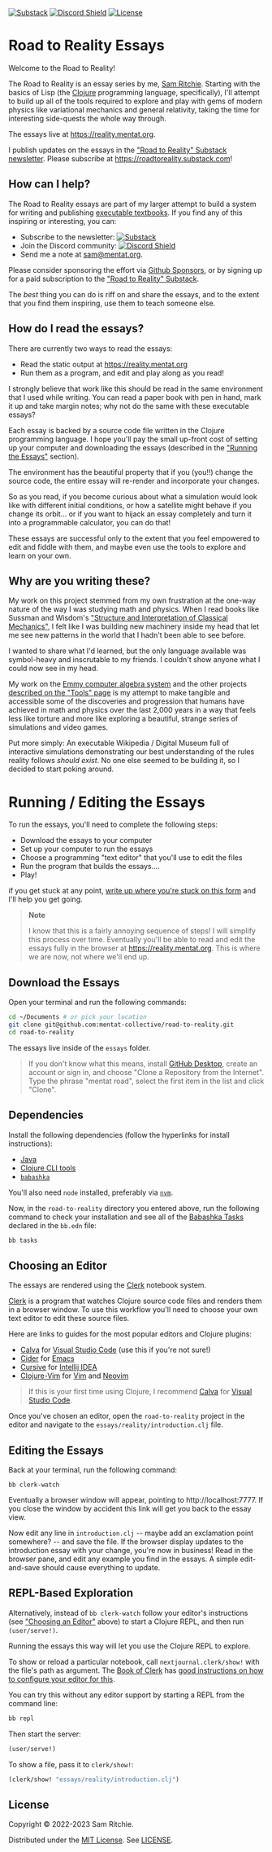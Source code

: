 [![Substack][substack]][substack-url]
[![Discord Shield][discord]][discord-url]
[![License][license]][license-url]

# Road to Reality Essays

Welcome to the Road to Reality!

The Road to Reality is an essay series by me, [Sam
Ritchie](https://samritchie.io). Starting with the basics of Lisp (the
[Clojure](https://clojure.org) programming language, specifically), I'll attempt
to build up all of the tools required to explore and play with gems of modern
physics like variational mechanics and general relativity, taking the time for
interesting side-quests the whole way through.

The essays live at https://reality.mentat.org.

I publish updates on the essays in the ["Road to Reality" Substack
newsletter][substack-url]. Please subscribe at
https://roadtoreality.substack.com!

## How can I help?

The Road to Reality essays are part of my larger attempt to build a system for
writing and publishing [executable
textbooks](https://roadtoreality.substack.com/p/the-dynamic-notebook). If you
find any of this inspiring or interesting, you can:

- Subscribe to the newsletter: [![Substack][substack]][substack-url]
- Join the Discord community: [![Discord Shield][discord]][discord-url]
- Send me a note at [sam@mentat.org](mailto:sam@mentat.org).

Please consider sponsoring the effort via [Github
Sponsors](https://github.com/sponsors/sritchie), or by signing up for a paid
subscription to the ["Road to Reality" Substack][substack-url].

The _best_ thing you can do is riff on and share the essays, and to the extent
that you find them inspiring, use them to teach someone else.

## How do I read the essays?

There are currently two ways to read the essays:

- Read the static output at https://reality.mentat.org
- Run them as a program, and edit and play along as you read!

I strongly believe that work like this should be read in the same environment
that I used while writing. You can read a paper book with pen in hand, mark it
up and take margin notes; why not do the same with these executable essays?

Each essay is backed by a source code file written in the Clojure programming
language. I hope you'll pay the small up-front cost of setting up your computer
and downloading the essays (described in the ["Running the
Essays"](#running--editing-the-essays) section).

The environment has the beautiful property that if you (you!!) change the source
code, the entire essay will re-render and incorporate your changes.

So as you read, if you become curious about what a simulation would look like
with different initial conditions, or how a satellite might behave if you change
its orbit... or if you want to hijack an essay completely and turn it into a
programmable calculator, you can do that!

These essays are successful only to the extent that you feel empowered to edit
and fiddle with them, and maybe even use the tools to explore and learn on your
own.


## Why are you writing these?

My work on this project stemmed from my own frustration at the one-way nature of
the way I was studying math and physics. When I read books like Sussman and
Wisdom's ["Structure and Interpretation of Classical Mechanics"][sicm-book-url],
I felt like I was building new machinery inside my head that let me see new
patterns in the world that I hadn't been able to see before.

I wanted to share what I'd learned, but the only language available was
symbol-heavy and inscrutable to my friends. I couldn't show anyone what I could
now see in my head.

My work on the [Emmy computer algebra system](https://emmy.mentat.org) and the
other projects [described on the "Tools"
page](https://reality.mentat.org/essays/reality/tools) is my attempt to make
tangible and accessible some of the discoveries and progression that humans have
achieved in math and physics over the last 2,000 years in a way that feels less
like torture and more like exploring a beautiful, strange series of simulations
and video games.

Put more simply: An executable Wikipedia / Digital Museum full of interactive
simulations demonstrating our best understanding of the rules reality follows
_should exist_. No one else seemed to be building it, so I decided to start
poking around.

# Running / Editing the Essays

To run the essays, you'll need to complete the following steps:

- Download the essays to your computer
- Set up your computer to run the essays
- Choose a programming "text editor" that you'll use to edit the files
- Run the program that builds the essays....
- Play!

if you get stuck at any point, [write up where you're stuck on this
form](https://github.com/mentat-collective/road-to-reality/issues/new) and I'll
help you get going.

> **Note**
>
> I know that this is a fairly annoying sequence of steps! I will simplify this
> process over time. Eventually you'll be able to read and edit the essays fully
> in the browser at https://reality.mentat.org. This is where we are now, not
> where we'll end up.

## Download the Essays

Open your terminal and run the following commands:

```sh
cd ~/Documents # or pick your location
git clone git@github.com:mentat-collective/road-to-reality.git
cd road-to-reality
```

The essays live inside of the `essays` folder.

> If you don't know what this means, install [GitHub
> Desktop](https://desktop.github.com/), create an account or sign in, and
> choose "Clone a Repository from the Internet". Type the phrase "mentat road",
> select the first item in the list and click "Clone".

## Dependencies

Install the following dependencies (follow the hyperlinks for install
instructions):

- [Java](https://practical.li/clojure/install/java/)
- [Clojure CLI tools](https://clojure.org/guides/install_clojure)
- [`babashka`](https://github.com/babashka/babashka#installation)

You'll also need `node` installed, preferably via
[`nvm`](https://github.com/nvm-sh/nvm#installing-and-updating).

Now, in the `road-to-reality` directory you entered above, run the following
command to check your installation and see all of the [Babashka
Tasks](https://book.babashka.org/#tasks) declared in the `bb.edn` file:

```sh
bb tasks
```

## Choosing an Editor

The essays are rendered using the [Clerk][clerk-url] notebook system.

[Clerk][clerk-url] is a program that watches Clojure source code files and
renders them in a browser window. To use this workflow you'll need to choose
your own text editor to edit these source files.

Here are links to guides for the most popular editors and Clojure plugins:

- [Calva](https://calva.io/jack-in-guide/) for [Visual Studio
  Code](https://code.visualstudio.com/) (use this if you're not sure!)
- [Cider](https://docs.cider.mx/cider/basics/up_and_running.html#launch-an-nrepl-server-from-emacs) for [Emacs](https://www.gnu.org/software/emacs/)
- [Cursive](https://cursive-ide.com/userguide/repl.html) for [Intellij IDEA](https://www.jetbrains.com/idea/download/#section=mac)
- [Clojure-Vim](https://github.com/clojure-vim/vim-jack-in) for [Vim](https://www.vim.org/) and [Neovim](https://neovim.io/)

> If this is your first time using Clojure, I recommend
> [Calva](https://calva.io/jack-in-guide/) for [Visual Studio
> Code](https://code.visualstudio.com/).

Once you've chosen an editor, open the `road-to-reality` project in the editor
and navigate to the `essays/reality/introduction.clj` file.

## Editing the Essays

Back at your terminal, run the following command:

```
bb clerk-watch
```

Eventually a browser window will appear, pointing to http://localhost:7777. If
you close the window by accident this link will get you back to the essay view.

Now edit any line in `introduction.clj` -- maybe add an exclamation point
somewhere? -- and save the file. If the browser display updates to the
introduction essay with your change, you're now in business! Read in the browser
pane, and edit any example you find in the essays. A simple edit-and-save should
cause everything to update.

## REPL-Based Exploration

Alternatively, instead of `bb clerk-watch` follow your editor's instructions
(see ["Choosing an Editor"](#choosing-an-editor) above) to start a Clojure REPL,
and then run `(user/serve!)`.

Running the essays this way will let you use the Clojure REPL to explore.

To show or reload a particular notebook, call `nextjournal.clerk/show!` with the
file's path as argument. The [Book of Clerk](https://book.clerk.vision) has
[good instructions on how to configure your editor for
this](https://book.clerk.vision/#editor-integration).

You can try this without any editor support by starting a REPL from the command
line:

```sh
bb repl
```

Then start the server:

```clj
(user/serve!)
```

To show a file, pass it to `clerk/show!`:

```clj
(clerk/show! "essays/reality/introduction.clj")
```

## License

Copyright © 2022-2023 Sam Ritchie.

Distributed under the [MIT License](LICENSE). See [LICENSE](LICENSE).

[clerk-url]: https://clerk.vision
[discord-url]: https://discord.gg/hsRBqGEeQ4
[discord]: https://img.shields.io/discord/731131562002743336?style=flat&colorA=000000&colorB=000000&label=&logo=discord
[emmy-slack-url]: https://clojurians.slack.com/archives/C01ECA9AA74
[fdg-book-url]: https://mitpress.mit.edu/9780262019347/functional-differential-geometry/
[license-url]: LICENSE
[license]: https://img.shields.io/badge/license-MIT-brightgreen.svg
[physics-in-clj-talk-url]: https://www.youtube.com/watch?v=7PoajCqNKpg
[refman-url]: https://cljdoc.org/d/org.mentat/emmy/CURRENT/doc/reference-manual
[substack-url]: https://roadtoreality.substack.com
[substack]: https://img.shields.io/badge/Substack-%23006f5c.svg?style=flat&logo=substack&logoColor=FF6719
[scmutils-refman-url]: https://groups.csail.mit.edu/mac/users/gjs/6946/refman.txt
[sicm-book-url]: https://mitpress.mit.edu/9780262028967/structure-and-interpretation-of-classical-mechanics
[sicp-book-url]: https://mitpress.mit.edu/9780262510875/structure-and-interpretation-of-computer-programs
